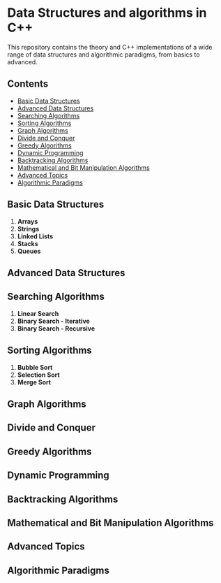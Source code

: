 # Data Structures and algorithms in C++
This repository contains the theory and C++ implementations of a wide range of data structures and algorithmic paradigms, from basics to advanced.

## Contents
- [Basic Data Structures](#basic-data-structures)
- [Advanced Data Structures](#advanced-data-structures)
- [Searching Algorithms](#searching-algorithms)
- [Sorting Algorithms](#sorting-algorithms)
- [Graph Algorithms](#graph-algorithms)
- [Divide and Conquer](#divide-and-conquer)
- [Greedy Algorithms](#greedy-algorithms)
- [Dynamic Programming](#dynamic-programming)
- [Backtracking Algorithms](#backtracking-algorithms)
- [Mathematical and Bit Manipulation Algorithms](#mathematical-and-bit-manipulation-algorithms)
- [Advanced Topics](#advanced-topics)
- [Algorithmic Paradigms](#algorithmic-paradigms)

## Basic Data Structures
1. **Arrays**
2. **Strings**
3. **Linked Lists**
4. **Stacks**
5. **Queues**
   
## Advanced Data Structures
## Searching Algorithms
1. **Linear Search**
2. **Binary Search - Iterative**
3. **Binary Search - Recursive**

## Sorting Algorithms
1. **Bubble Sort**
2. **Selection Sort**
3. **Merge Sort**

## Graph Algorithms
## Divide and Conquer
## Greedy Algorithms
## Dynamic Programming
## Backtracking Algorithms
## Mathematical and Bit Manipulation Algorithms
## Advanced Topics
## Algorithmic Paradigms

